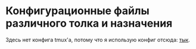 # Конфигурационные файлы различного толка и назначения

Здесь нет конфига tmux'а, потому что я использую конфиг отсюда: [тык](https://github.com/gpakosz/.tmux).
